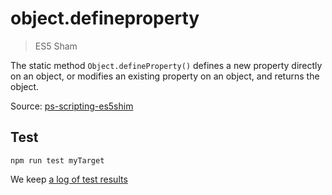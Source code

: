# object.defineproperty

> ES5 Sham

The static method `Object.defineProperty()` defines a new property directly on an object, or modifies an existing property on an object, and returns the object.

Source: [ps-scripting-es5shim](https://github.com/EugenTepin/ps-scripting-es5shim/blob/master/lib/Object/defineProperty.js)

## Test

    npm run test myTarget

We keep [a log of test results](./test/results_log.md)
